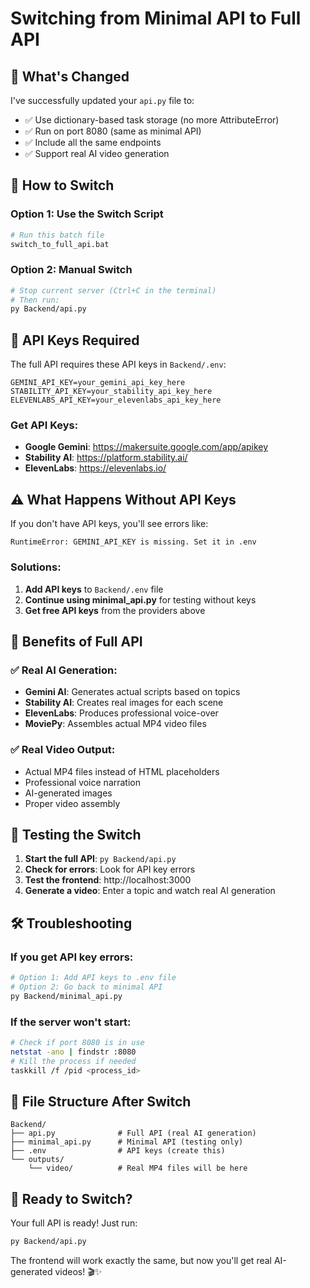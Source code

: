 # Switching from Minimal API to Full API

## 🔄 **What's Changed**

I've successfully updated your `api.py` file to:
- ✅ Use dictionary-based task storage (no more AttributeError)
- ✅ Run on port 8080 (same as minimal API)
- ✅ Include all the same endpoints
- ✅ Support real AI video generation

## 🚀 **How to Switch**

### Option 1: Use the Switch Script
```bash
# Run this batch file
switch_to_full_api.bat
```

### Option 2: Manual Switch
```bash
# Stop current server (Ctrl+C in the terminal)
# Then run:
py Backend/api.py
```

## 🔑 **API Keys Required**

The full API requires these API keys in `Backend/.env`:

```
GEMINI_API_KEY=your_gemini_api_key_here
STABILITY_API_KEY=your_stability_api_key_here
ELEVENLABS_API_KEY=your_elevenlabs_api_key_here
```

### Get API Keys:
- **Google Gemini**: https://makersuite.google.com/app/apikey
- **Stability AI**: https://platform.stability.ai/
- **ElevenLabs**: https://elevenlabs.io/

## ⚠️ **What Happens Without API Keys**

If you don't have API keys, you'll see errors like:
```
RuntimeError: GEMINI_API_KEY is missing. Set it in .env
```

### Solutions:
1. **Add API keys** to `Backend/.env` file
2. **Continue using minimal_api.py** for testing without keys
3. **Get free API keys** from the providers above

## 🎯 **Benefits of Full API**

### ✅ Real AI Generation:
- **Gemini AI**: Generates actual scripts based on topics
- **Stability AI**: Creates real images for each scene
- **ElevenLabs**: Produces professional voice-over
- **MoviePy**: Assembles actual MP4 video files

### ✅ Real Video Output:
- Actual MP4 files instead of HTML placeholders
- Professional voice narration
- AI-generated images
- Proper video assembly

## 🔧 **Testing the Switch**

1. **Start the full API**: `py Backend/api.py`
2. **Check for errors**: Look for API key errors
3. **Test the frontend**: http://localhost:3000
4. **Generate a video**: Enter a topic and watch real AI generation

## 🛠️ **Troubleshooting**

### If you get API key errors:
```bash
# Option 1: Add API keys to .env file
# Option 2: Go back to minimal API
py Backend/minimal_api.py
```

### If the server won't start:
```bash
# Check if port 8080 is in use
netstat -ano | findstr :8080
# Kill the process if needed
taskkill /f /pid <process_id>
```

## 📁 **File Structure After Switch**

```
Backend/
├── api.py              # Full API (real AI generation)
├── minimal_api.py      # Minimal API (testing only)
├── .env                # API keys (create this)
└── outputs/
    └── video/          # Real MP4 files will be here
```

## 🎉 **Ready to Switch?**

Your full API is ready! Just run:
```bash
py Backend/api.py
```

The frontend will work exactly the same, but now you'll get real AI-generated videos! 🎬✨
